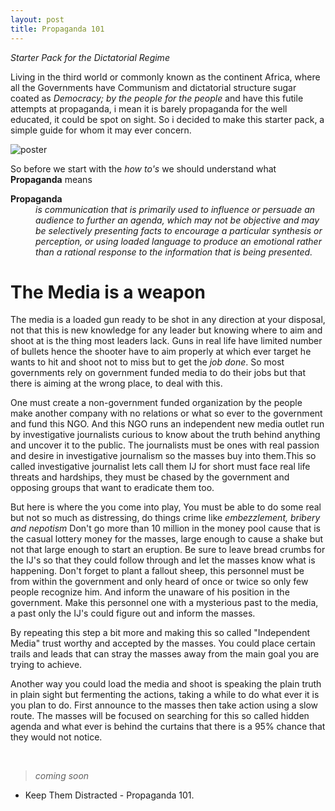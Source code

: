 ```yaml
---
layout: post
title: Propaganda 101
---
```

*Starter Pack for the Dictatorial Regime*

Living in the third world or commonly known as the continent Africa, where all
the Governments have Communism and dictatorial structure sugar coated  as *Democracy; by the people for the people* and have this futile attempts at propaganda, i mean it is barely propaganda for the well educated, it could be spot on sight. So i decided to make this starter pack, a simple guide for whom it may ever concern.

![poster](https://i.imgur.com/Q3e8Plh.jpg)

So before we start with the *how to's* we should understand what **Propaganda** means 
<dt><b>Propaganda</b></dt>
<dd><i>is communication that is primarily used to influence or persuade an audience to further an agenda, which may not be objective and may be selectively presenting facts to encourage a particular synthesis or perception, or using loaded language to produce an emotional rather than a rational response to the information that is being presented.</i></dd>


# The Media is a weapon 
The media is a loaded gun ready to be shot in any direction at your disposal, not that this is new knowledge for any leader but knowing where to aim and shoot at is the thing most leaders lack. Guns in real life have limited number of bullets hence the shooter have to aim properly at which ever target he wants to hit and shoot not to miss but to get the *job done*. So most governments rely on government funded media to do their jobs but that there is aiming at the wrong place, to deal with this.


One must create a non-government funded organization by the people make another company with no relations or what so ever to the government and fund this NGO. And this NGO runs an independent new media outlet run by investigative journalists curious to know about the truth behind anything and uncover it to the public. The journalists must be ones with real passion and desire in investigative journalism so the masses buy into them.This so called investigative journalist lets call them IJ for short must face real life threats and hardships, they must be chased by the government and opposing groups that want to eradicate them too. 

But here is where the you come into play, You must be able to do some real but not so much as distressing, do things crime like *embezzlement, bribery and nepotism* Don't go more than 10 million in the money pool cause that is the casual lottery money for the masses, large enough to cause a shake but not that large enough to start an eruption. Be sure to leave bread crumbs for the IJ's so that they could follow through and let the masses know what is happening. Don't forget to plant a fallout sheep, this personnel must be from within the government and only heard of once or twice so only few people recognize him. And inform the unaware of his position in the government. Make this personnel one with a mysterious past to the media, a past only the IJ's could figure out and inform the masses.

By repeating this step a bit more and making this so called "Independent Media" trust worthy and accepted by the masses. You could place certain trails and leads that can stray the masses away from the main goal you are trying to achieve. 


Another way you could load the media and shoot is speaking the plain truth in plain sight but fermenting the actions, taking a while to do what ever it is you plan to do. First announce to the masses then take action using a slow route. The masses will be focused on searching for this so called hidden agenda and what ever is behind the curtains that there is a 95% chance that they would not notice.

<br>

> *coming soon*
- Keep Them Distracted - Propaganda 101. 

